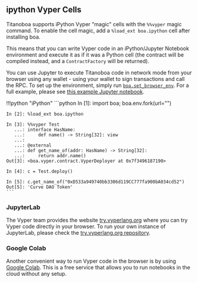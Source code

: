 ## ipython Vyper Cells

Titanoboa supports iPython Vyper "magic" cells with the `%%vyper` magic command.
To enable the cell magic, add a `%load_ext boa.ipython` cell after installing boa.

This means that you can write Vyper code in an iPython/Jupyter Notebook environment and execute it as if it was a Python cell (the contract will be compiled instead, and a `ContractFactory` will be returned).

You can use Jupyter to execute Titanoboa code in network mode from your browser using any wallet - using your wallet to sign transactions and call the RPC.
To set up the environment, simply run [`boa.set_browser_env`](../../api/env/singleton.md#set_browser_env).
For a full example, please see [this example Jupyter notebook](https://colab.research.google.com/drive/1d79XDUBXNhxNX67KSlNnWADyB0_ef7tN).

!!!python "iPython"
    ```python
    In [1]: import boa; boa.env.fork(url="<rpc server address>")
    
    In [2]: %load_ext boa.ipython
    
    In [3]: %%vyper Test
       ...: interface HasName:
       ...:     def name() -> String[32]: view
       ...:
       ...: @external
       ...: def get_name_of(addr: HasName) -> String[32]:
       ...:     return addr.name()
    Out[3]: <boa.vyper.contract.VyperDeployer at 0x7f3496187190>
    
    In [4]: c = Test.deploy()
    
    In [5]: c.get_name_of("0xD533a949740bb3306d119CC777fa900bA034cd52")
    Out[5]: 'Curve DAO Token'
    ```

### JupyterLab
The Vyper team provides the website [try.vyperlang.org](https://try.vyperlang.org) where you can try Vyper code directly in your browser.
To run your own instance of JupyterLab, please check the [try.vyperlang.org repository](https://github.com/vyperlang/try.vyperlang.org/blob/93751db5b/README.md#running-locally).

### Google Colab
Another convenient way to run Vyper code in the browser is by using [Google Colab](https://colab.research.google.com/).
This is a free service that allows you to run notebooks in the cloud without any setup.
